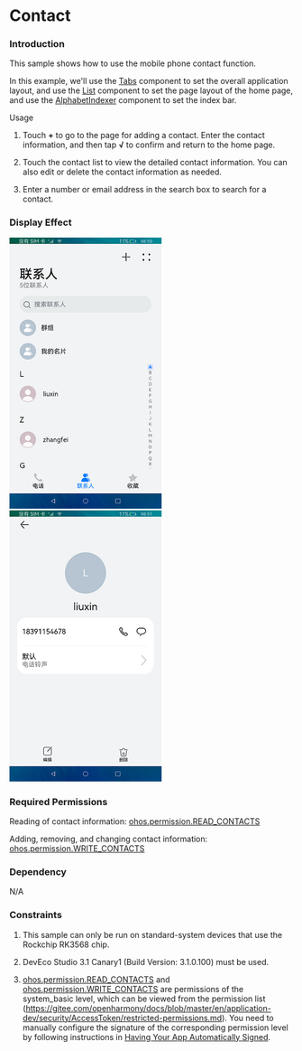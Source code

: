 # Contact

### Introduction

This sample shows how to use the mobile phone contact function.

In this example, we'll use the [Tabs](https://gitee.com/openharmony/docs/blob/master/en/application-dev/reference/apis-arkui/arkui-ts/ts-container-tabs.md) component to set the overall application layout, and use the [List](https://gitee.com/openharmony/docs/blob/master/en/application-dev/reference/apis-arkui/arkui-ts/ts-container-list.md) component to set the page layout of the home page, and use the [AlphabetIndexer](https://gitee.com/openharmony/docs/blob/master/en/application-dev/reference/apis-arkui/arkui-ts/ts-container-alphabet-indexer.md) component to set the index bar.

Usage

1. Touch **+** to go to the page for adding a contact. Enter the contact information, and then tap **√** to confirm and return to the home page.

2. Touch the contact list to view the detailed contact information. You can also edit or delete the contact information as needed.

3. Enter a number or email address in the search box to search for a contact.

### Display Effect

![](screenshots/device/main.png) ![](screenshots/device/details.png)

### Required Permissions

Reading of contact information: [ohos.permission.READ_CONTACTS](https://gitee.com/openharmony/docs/blob/master/en/application-dev/security/AccessToken/restricted-permissions.md)

Adding, removing, and changing contact information: [ohos.permission.WRITE_CONTACTS](https://gitee.com/openharmony/docs/blob/master/en/application-dev/security/AccessToken/restricted-permissions.md)

### Dependency

N/A

### Constraints

1. This sample can only be run on standard-system devices that use the Rockchip RK3568 chip.

2. DevEco Studio 3.1 Canary1 (Build Version: 3.1.0.100) must be used.

3. [ohos.permission.READ_CONTACTS](https://gitee.com/openharmony/docs/blob/master/en/application-dev/security/AccessToken/restricted-permissions.md) and [ohos.permission.WRITE_CONTACTS](https://gitee.com/openharmony/docs/blob/master/en/application-dev/security/AccessToken/restricted-permissions.md) are permissions of the system_basic level, which can be viewed from the permission list (https://gitee.com/openharmony/docs/blob/master/en/application-dev/security/AccessToken/restricted-permissions.md). You need to manually configure the signature of the corresponding permission level by following instructions in [Having Your App Automatically Signed](https://gitee.com/openharmony/docs/blob/master/en/application-dev/security/hapsigntool-overview.md/).
